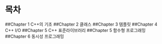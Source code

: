 # 목차
##Chapter 1 C++의 기초
##Chapter 2 클래스
##Chapter 3 템플릿
##Chapter 4 C++ I/O
##Chapter 5 C++ 표준라이브러리
##Chapter 5 함수형 프로그래밍
##Chapter 6 동시성 프로그래밍
